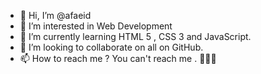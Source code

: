 - 👋 Hi, I’m @afaeid
- 👀 I’m interested in Web Development
- 🌱 I’m currently learning HTML 5 , CSS 3 and JavaScript.
- 💞️ I’m looking to collaborate on all on GitHub.
- 📫 How to reach me ? You can't reach me . 🌝🌝🌝

<!---
afaeid/afaeid is a ✨ special ✨ repository because its `README.md` (this file) appears on your GitHub profile.
You can click the Preview link to take a look at your changes.
--->
